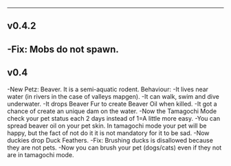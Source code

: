 ----
v0.4.2
----
-Fix: Mobs do not spawn.
----
v0.4
----
-New Petz: Beaver. It is a semi-aquatic rodent.
  Behaviour:
  -It lives near water (in rivers in the case of valleys mapgen).
  -It can walk, swim and dive underwater.
  -It drops Beaver Fur to create Beaver Oil when killed.
  -It got a chance of create an unique dam on the water.
-Now the Tamagochi Mode check your pet status each 2 days instead of 1=A little more easy.
-You can spread beaver oil on your pet skin. In tamagochi mode your pet will be happy,
but the fact of not do it it is not mandatory for it to be sad.
-Now duckies drop Duck Feathers.
-Fix: Brushing ducks is disallowed because they are not pets.
-Now you can brush your pet (dogs/cats) even if they not are in tamagochi mode.

